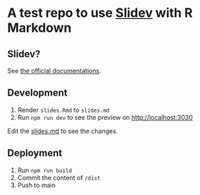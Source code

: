 # A test repo to use [Slidev](https://github.com/slidevjs/slidev) with R Markdown

## Slidev?

See [the official documentations](https://sli.dev/).

## Development

1. Render `slides.Rmd` to `slides.md`
2. Run `npm run dev` to see the preview on <http://localhost:3030>

Edit the [slides.md](./slides.md) to see the changes.

## Deployment

1. Run `npm run build`
2. Commit the content of `/dist`
3. Push to main
